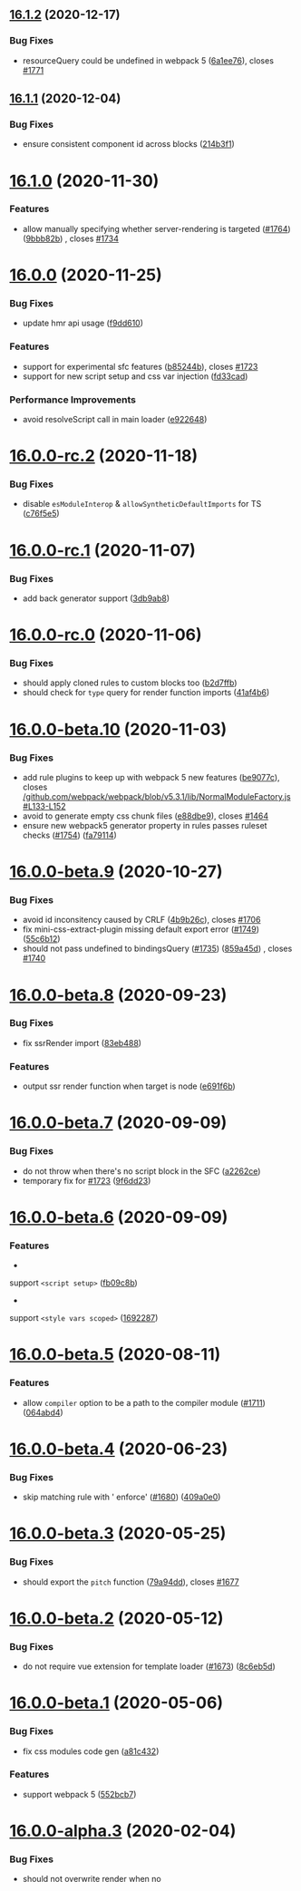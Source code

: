 ## [16.1.2](https://github.com/vuejs/vue-loader/compare/v16.1.1...v16.1.2) (2020-12-17)

### Bug Fixes

* resourceQuery could be undefined in webpack
  5 ([6a1ee76](https://github.com/vuejs/vue-loader/commit/6a1ee76aa6a876155e2cd7fb1f133553a9c38706)),
  closes [#1771](https://github.com/vuejs/vue-loader/issues/1771)

## [16.1.1](https://github.com/vuejs/vue-loader/compare/v16.1.0...v16.1.1) (2020-12-04)

### Bug Fixes

* ensure consistent component id across
  blocks ([214b3f1](https://github.com/vuejs/vue-loader/commit/214b3f1b0ee60932c4c1f3542ce3e27ba46eb16e))

# [16.1.0](https://github.com/vuejs/vue-loader/compare/v16.0.0...v16.1.0) (2020-11-30)

### Features

* allow manually specifying whether server-rendering is
  targeted ([#1764](https://github.com/vuejs/vue-loader/issues/1764)) ([9bbb82b](https://github.com/vuejs/vue-loader/commit/9bbb82bc9026afabc2835e297c2b60aa834c9fda))
  , closes [#1734](https://github.com/vuejs/vue-loader/issues/1734)

# [16.0.0](https://github.com/vuejs/vue-loader/compare/v16.0.0-rc.2...v16.0.0) (2020-11-25)

### Bug Fixes

* update hmr api usage ([f9dd610](https://github.com/vuejs/vue-loader/commit/f9dd610abea88453dc90ceefd36920666a85629f))

### Features

* support for experimental sfc
  features ([b85244b](https://github.com/vuejs/vue-loader/commit/b85244b6e0b9a9428848b4cc3453326239866209)),
  closes [#1723](https://github.com/vuejs/vue-loader/issues/1723)
* support for new script setup and css var
  injection ([fd33cad](https://github.com/vuejs/vue-loader/commit/fd33cada00bbfa6119460f96092694caff31db74))

### Performance Improvements

* avoid resolveScript call in main
  loader ([e922648](https://github.com/vuejs/vue-loader/commit/e92264814bc86e498858463991c5b654058d14c5))

# [16.0.0-rc.2](https://github.com/vuejs/vue-loader/compare/v16.0.0-rc.1...v16.0.0-rc.2) (2020-11-18)

### Bug Fixes

* disable `esModuleInterop` & `allowSyntheticDefaultImports` for
  TS ([c76f5e5](https://github.com/vuejs/vue-loader/commit/c76f5e50ff1932986a0d1311708378612b4a8fe1))

# [16.0.0-rc.1](https://github.com/vuejs/vue-loader/compare/v16.0.0-rc.0...v16.0.0-rc.1) (2020-11-07)

### Bug Fixes

* add back generator
  support ([3db9ab8](https://github.com/vuejs/vue-loader/commit/3db9ab8e737bb518b6763dabc358c61ba858bcd4))

# [16.0.0-rc.0](https://github.com/vuejs/vue-loader/compare/v16.0.0-beta.10...v16.0.0-rc.0) (2020-11-06)

### Bug Fixes

* should apply cloned rules to custom blocks
  too ([b2d7ffb](https://github.com/vuejs/vue-loader/commit/b2d7ffb06d065fb40eade9335123eab2f491a17e))
* should check for `type` query for render function
  imports ([41af4b6](https://github.com/vuejs/vue-loader/commit/41af4b60ef5a0c3747ada20ebc1f10c5d427cd1d))

# [16.0.0-beta.10](https://github.com/vuejs/vue-loader/compare/v16.0.0-beta.9...v16.0.0-beta.10) (2020-11-03)

### Bug Fixes

* add rule plugins to keep up with webpack 5 new
  features ([be9077c](https://github.com/vuejs/vue-loader/commit/be9077cc3fd1a42b3378fd2ac354b57b51c9b885)),
  closes [/github.com/webpack/webpack/blob/v5.3.1/lib/NormalModuleFactory.js#L133-L152](https://github.com//github.com/webpack/webpack/blob/v5.3.1/lib/NormalModuleFactory.js/issues/L133-L152)
* avoid to generate empty css chunk
  files ([e88dbe9](https://github.com/vuejs/vue-loader/commit/e88dbe9cb699f29974eca3ddd70d1356288c4c55)),
  closes [#1464](https://github.com/vuejs/vue-loader/issues/1464)
* ensure new webpack5 generator property in rules passes ruleset
  checks ([#1754](https://github.com/vuejs/vue-loader/issues/1754)) ([fa79114](https://github.com/vuejs/vue-loader/commit/fa791147524147d0b4202c265042fc06bbe2265e))

# [16.0.0-beta.9](https://github.com/vuejs/vue-loader/compare/v16.0.0-beta.8...v16.0.0-beta.9) (2020-10-27)

### Bug Fixes

* avoid id inconsitency caused by
  CRLF ([4b9b26c](https://github.com/vuejs/vue-loader/commit/4b9b26c0433e1e7d404a337aa6991d571e554282)),
  closes [#1706](https://github.com/vuejs/vue-loader/issues/1706)
* fix mini-css-extract-plugin missing default export
  error ([#1749](https://github.com/vuejs/vue-loader/issues/1749)) ([55c6b12](https://github.com/vuejs/vue-loader/commit/55c6b12c1aae11c7941386fd09b369c92340d641))
* should not pass undefined to
  bindingsQuery ([#1735](https://github.com/vuejs/vue-loader/issues/1735)) ([859a45d](https://github.com/vuejs/vue-loader/commit/859a45dc202cdc899412ab770300fcb54f8bbc9d))
  , closes [#1740](https://github.com/vuejs/vue-loader/issues/1740)

# [16.0.0-beta.8](https://github.com/vuejs/vue-loader/compare/v16.0.0-beta.7...v16.0.0-beta.8) (2020-09-23)

### Bug Fixes

* fix ssrRender import ([83eb488](https://github.com/vuejs/vue-loader/commit/83eb48891610e5cf58a6a289b6af7aeccca4a7cb))

### Features

* output ssr render function when target is
  node ([e691f6b](https://github.com/vuejs/vue-loader/commit/e691f6bdb52de2a4ba6ad37c071256f6f7173fab))

# [16.0.0-beta.7](https://github.com/vuejs/vue-loader/compare/v16.0.0-beta.6...v16.0.0-beta.7) (2020-09-09)

### Bug Fixes

* do not throw when there's no script block in the
  SFC ([a2262ce](https://github.com/vuejs/vue-loader/commit/a2262ce4fa298ce9d9a3fbfc2d5fb75761caa0bb))
* temporary fix
  for [#1723](https://github.com/vuejs/vue-loader/issues/1723) ([9f6dd23](https://github.com/vuejs/vue-loader/commit/9f6dd236ed696259a415678664dfe7f8338f6635))

# [16.0.0-beta.6](https://github.com/vuejs/vue-loader/compare/v16.0.0-beta.5...v16.0.0-beta.6) (2020-09-09)

### Features

*

support `<script setup>` ([fb09c8b](https://github.com/vuejs/vue-loader/commit/fb09c8b1755086c4e0627d0e83035e8ef53ed5c3))

*

support `<style vars scoped>` ([1692287](https://github.com/vuejs/vue-loader/commit/1692287278f1903a3f8687ec5f57c567264471ac))

# [16.0.0-beta.5](https://github.com/vuejs/vue-loader/compare/v16.0.0-beta.4...v16.0.0-beta.5) (2020-08-11)

### Features

* allow `compiler` option to be a path to the compiler
  module ([#1711](https://github.com/vuejs/vue-loader/issues/1711)) ([064abd4](https://github.com/vuejs/vue-loader/commit/064abd4a16ed3d4f026df00e0ccfa03796be56ac))

# [16.0.0-beta.4](https://github.com/vuejs/vue-loader/compare/v16.0.0-beta.3...v16.0.0-beta.4) (2020-06-23)

### Bug Fixes

* skip matching rule with '
  enforce' ([#1680](https://github.com/vuejs/vue-loader/issues/1680)) ([409a0e0](https://github.com/vuejs/vue-loader/commit/409a0e02832a2e33edc2ba99cbe11a8717545c93))

# [16.0.0-beta.3](https://github.com/vuejs/vue-loader/compare/v16.0.0-beta.2...v16.0.0-beta.3) (2020-05-25)

### Bug Fixes

* should export the `pitch`
  function ([79a94dd](https://github.com/vuejs/vue-loader/commit/79a94dda3f2c89755ac21c4555f53b13111452bf)),
  closes [#1677](https://github.com/vuejs/vue-loader/issues/1677)

# [16.0.0-beta.2](https://github.com/vuejs/vue-loader/compare/v16.0.0-beta.1...v16.0.0-beta.2) (2020-05-12)

### Bug Fixes

* do not require vue extension for template
  loader ([#1673](https://github.com/vuejs/vue-loader/issues/1673)) ([8c6eb5d](https://github.com/vuejs/vue-loader/commit/8c6eb5d9c3951c9f8edb5e8413915d754a05ad4b))

# [16.0.0-beta.1](https://github.com/vuejs/vue-loader/compare/v16.0.0-alpha.3...v16.0.0-beta.1) (2020-05-06)

### Bug Fixes

* fix css modules code
  gen ([a81c432](https://github.com/vuejs/vue-loader/commit/a81c432241a1740b6e9ca8990a5a99db39941612))

### Features

* support webpack 5 ([552bcb7](https://github.com/vuejs/vue-loader/commit/552bcb75a937e7b07838de079156b0205766c190))

# [16.0.0-alpha.3](https://github.com/vuejs/vue-loader/compare/v16.0.0-alpha.2...v16.0.0-alpha.3) (2020-02-04)

### Bug Fixes

* should not overwrite render when no <template> is
  present ([04903b6](https://github.com/vuejs/vue-loader/commit/04903b6edd222948b95dcddf613bc95f2d64992c))

# [16.0.0-alpha.2](https://github.com/vuejs/vue-loader/compare/v16.0.0-alpha.1...v16.0.0-alpha.2) (2020-01-10)

### Bug Fixes

* only inject hmrId when HMR is
  enabled ([162a21f](https://github.com/vuejs/vue-loader/commit/162a21fb4ba7c042c78fa31a01c5dd0298d6bdf2))

# [16.0.0-alpha.1](https://github.com/vuejs/vue-loader/compare/v16.0.0-alpha.0...v16.0.0-alpha.1) (2020-01-02)

### Features

* handle SFC parse
  error ([aa5530d](https://github.com/vuejs/vue-loader/commit/aa5530dd91a1d09a8099bfaf43bc0a0e3f364114))
* update to support named render function
  export ([625b9bb](https://github.com/vuejs/vue-loader/commit/625b9bb33d91124ae63e1ed280b44d27233bad23))

# [16.0.0-alpha.0](https://github.com/vuejs/vue-loader/compare/108c1c189fbe0f8f2c4c9360de5e7b3be1a60ebb...v16.0.0-alpha.0) (2019-12-20)

### Bug Fixes

* should use normalized resource for template code rule
  clone ([a9944ff](https://github.com/vuejs/vue-loader/commit/a9944ff3250c7cb6b5bea87fac3e68d7a46f12a1))
* support Rule.rules + fix rule for render
  fn ([d4072c4](https://github.com/vuejs/vue-loader/commit/d4072c4fa8c487f216f998cec7bb7b593dbcd93e))

### Features

* apply loaders matching .js to compiled template
  code ([20dbbfc](https://github.com/vuejs/vue-loader/commit/20dbbfca763206126d8be7c6d525bb50c0dfcb3a))
* basic hmr ([108c1c1](https://github.com/vuejs/vue-loader/commit/108c1c189fbe0f8f2c4c9360de5e7b3be1a60ebb))
* basic style support ([4dad151](https://github.com/vuejs/vue-loader/commit/4dad151742091445e029a5d74122ec74e6f88d50))
* css modules ([627c826](https://github.com/vuejs/vue-loader/commit/627c8262812f6ec54ab2f31b4d5a975eecb00b13))
* emit template compile
  error ([61c0f8c](https://github.com/vuejs/vue-loader/commit/61c0f8c721dd1bfde68deaa77c3078f91dc427db))
* handle line offset in
  errors ([201cc62](https://github.com/vuejs/vue-loader/commit/201cc62033de90eb69db907a8472078ef47cd314))
* more accurate template source
  map ([66d2ab8](https://github.com/vuejs/vue-loader/commit/66d2ab8e61f1086528a424893eff07e3457f7c03))
* properly map template
  position ([ee26c3a](https://github.com/vuejs/vue-loader/commit/ee26c3a10df6fb93556487362c49f57a52f0e2be))
* scopeId support ([d9f932e](https://github.com/vuejs/vue-loader/commit/d9f932ee14f34f9954481a95a323f2a1674c16ee))
* support custom blocks ([f238f59](https://github.com/vuejs/vue-loader/commit/f238f5913108c66e3a69800d9e1c771ee56d5c46))




